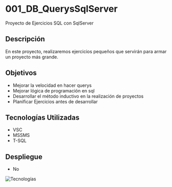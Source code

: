 # 001_DB_QuerysSqlServer
Proyecto de Ejercicios SQL con SqlServer
## Descripción
En este proyecto, realizaremos ejercicios pequeños que servirán para armar un proyecto más grande.

## Objetivos
- Mejorar la velocidad en hacer querys
- Mejorar lógica de programación en sql
- Desarrollar el método inductivo en la realización de proyectos
- Planificar Ejercicios antes de desarrollar

## Tecnologías Utilizadas
- VSC
- MSSMS
- T-SQL

## Despliegue
- No


![Tecnologías](https://substackcdn.com/image/fetch/w_1456,c_limit,f_webp,q_auto:good,fl_lossy/https%3A%2F%2Fsubstack-post-media.s3.amazonaws.com%2Fpublic%2Fimages%2F6a563e6f-db16-4e98-8713-d930b43b71b3_1536x1536.gif)
